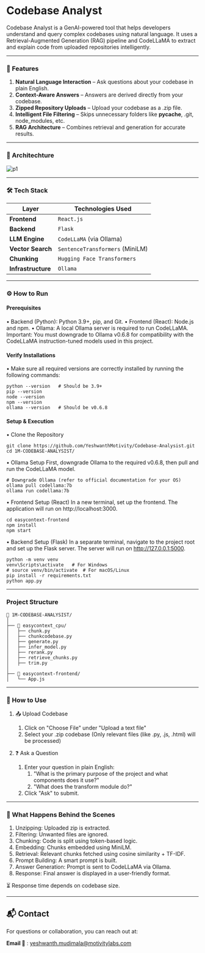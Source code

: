 # Codebase Analyst
 Codebase Analyst is a GenAI-powered tool that helps developers understand and query complex codebases using natural language. It uses a Retrieval-Augmented Generation (RAG) pipeline and CodeLLaMA to extract and  explain code from uploaded repositories intelligently.
 
---
### 🚀 Features
1. **Natural Language Interaction** – Ask questions about your codebase in plain English.
2. **Context-Aware Answers** – Answers are derived directly from your codebase.
3. **Zipped Repository Uploads** – Upload your codebase as a .zip file.
4. **Intelligent File Filtering** – Skips unnecessary folders like __pycache__, .git, node_modules, etc.
5. **RAG Architecture** – Combines retrieval and generation for accurate results.

---
### 🧠 Architechture
![p1](https://github.com/user-attachments/assets/0712baf0-5a33-4d8c-8a5e-7579fad58186)

---
### 🛠️ Tech Stack

|        Layer       |       Technologies Used          |
| ------------------ | -------------------------------  |
| **Frontend**       | `React.js`                       |
| **Backend**        | `Flask`                          |
| **LLM Engine**     | `CodeLLaMA` (via Ollama)         |
| **Vector Search**  | `SentenceTransformers` (MiniLM)  |
| **Chunking**       | `Hugging Face Transformers`      |
| **Infrastructure** | `Ollama`                         |

---
### ⚙️ How to Run
#### Prerequisites
• Backend (Python): Python 3.9+, pip, and Git.
• Frontend (React): Node.js and npm.
• Ollama: A local Ollama server is required to run CodeLLaMA. Important: You must downgrade to Ollama v0.6.8 for compatibility with the CodeLLaMA instruction-tuned models used in this project.

#### Verify Installations
• Make sure all required versions are correctly installed by running the following commands:
```
python --version   # Should be 3.9+
pip --version
node --version
npm --version
ollama --version   # Should be v0.6.8
```

#### Setup & Execution
• Clone the Repository
```
git clone https://github.com/YeshwanthMotivity/Codebase-Analysist.git
cd 1M-CODEBASE-ANALYSIST/

```
• Ollama Setup
First, downgrade Ollama to the required v0.6.8, then pull and run the CodeLLaMA model.
```
# Downgrade Ollama (refer to official documentation for your OS)
ollama pull codellama:7b
ollama run codellama:7b
```
• Frontend Setup (React)
In a new terminal, set up the frontend. The application will run on http://localhost:3000.
```
cd easycontext-frontend
npm install
npm start
```
• Backend Setup (Flask)
In a separate terminal, navigate to the project root and set up the Flask server. The server will run on http://127.0.0.1:5000.
```
python -m venv venv
venv\Scripts\activate   # For Windows
# source venv/bin/activate  # For macOS/Linux
pip install -r requirements.txt
python app.py
```
---
### Project Structure

```
📂 1M-CODEBASE-ANALYSIST/
│
├── 📂 easycontext_cpu/
│   ├── chunk.py
│   ├── chunkcodebase.py
│   ├── generate.py
│   ├── infer_model.py
│   ├── rerank.py
│   ├── retrieve_chunks.py
│   ├── trim.py
│
├── 📂 easycontext-frontend/
│   └── App.js
```
---

### 🧠 How to Use
1. 📤 Upload Codebase
    1. Click on "Choose File" under "Upload a text file"
    2. Select your .zip codebase (Only relevant files (like .py, .js, .html) will be processed)
    
2. ❓ Ask a Question
   1. Enter your question in plain English:
      1. "What is the primary purpose of the project and what components does it use?"
      2. "What does the transform module do?"
   2. Click "Ask" to submit.

---

### 🔁 What Happens Behind the Scenes

1. Unzipping: Uploaded zip is extracted.
2. Filtering: Unwanted files are ignored.
3. Chunking: Code is split using token-based logic.
4. Embedding: Chunks embedded using MiniLM.
5. Retrieval: Relevant chunks fetched using cosine similarity + TF-IDF.
6. Prompt Building: A smart prompt is built.
7. Answer Generation: Prompt is sent to CodeLLaMA via Ollama.
8. Response: Final answer is displayed in a user-friendly format.

⏳ Response time depends on codebase size.


---
## 📬 Contact
For questions or collaboration, you can reach out at:

**Email 📧** : yeshwanth.mudimala@motivitylabs.com
